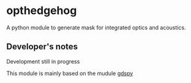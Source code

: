 # opthedgehog
A python module to generate mask for integrated optics and acoustics.

## Developer's notes
Development still in progress
 
This module is mainly based on the mudule [gdspy]


[gdspy]: https://github.com/heitzmann/gdspy

 


